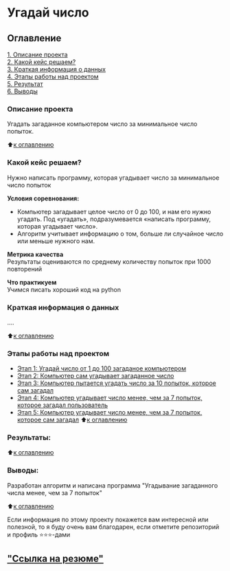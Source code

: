 # Угадай число

## Оглавление  
[1. Описание проекта](.README.md#Описание-проекта)  
[2. Какой кейс решаем?](.README.md#Какой-кейс-решаем)  
[3. Краткая информация о данных](.README.md#Краткая-информация-о-данных)  
[4. Этапы работы над проектом](.README.md#Этапы-работы-над-проектом)  
[5. Результат](.README.md#Результат)    
[6. Выводы](.README.md#Выводы) 

### Описание проекта    
Угадать загаданное компьютером число за минимальное число попыток.

:arrow_up:[к оглавлению](_)


### Какой кейс решаем?    
Нужно написать программу, которая угадывает число за минимальное число попыток

**Условия соревнования:**  
- Компьютер загадывает целое число от 0 до 100, и нам его нужно угадать. Под «угадать», подразумевается «написать программу, которая угадывает число».
- Алгоритм учитывает информацию о том, больше ли случайное число или меньше нужного нам.

**Метрика качества**     
Результаты оцениваются по среднему количеству попыток при 1000 повторений

**Что практикуем**     
Учимся писать хороший код на python


### Краткая информация о данных
....
  
:arrow_up:[к оглавлению](.README.md#Оглавление)


### Этапы работы над проектом  
* [Этап 1: Угадай число от 1 до 100 загаданое компьютером](https://github.com/Punich-Pavel/SF_DSPR_BG/blob/main/Projects/Project_0/game_v1.0.py)
* [Этап 2: Компьютер сам угадывает загаданное число](https://github.com/Punich-Pavel/SF_DSPR_BG/blob/main/Projects/Project_0/game_v2.0.py)
* [Этап 3: Компьютер пытается угадать число за 10 попыток, которое сам загадал](https://github.com/Punich-Pavel/SF_DSPR_BG/blob/main/Projects/Project_0/game_v3.0.py)
* [Этап 4: Компьютер угадывает число менее, чем за 7 попыток, которое загадал пользователь](https://github.com/Punich-Pavel/SF_DSPR_BG/blob/main/Projects/Project_0/game_v4.0.py)
* [Этап 5: Компьютер угадывает число менее, чем за 7 попыток, которое сам загадал](https://github.com/Punich-Pavel/SF_DSPR_BG/blob/main/Projects/Project_0/game_v5.0.py)
:arrow_up:[к оглавлению](.README.md#Оглавление)


### Результаты:  


:arrow_up:[к оглавлению](.README.md#Оглавление)


### Выводы:

Разработан алгоритм и написана программа "Угадывание загаданного числа менее, чем за 7 попыток"

:arrow_up:[к оглавлению](.README.md#Оглавление)


Если информация по этому проекту покажется вам интересной или полезной, то я буду очень вам благодарен, если отметите репозиторий и профиль ⭐️⭐️⭐️-дами


## ["Ссылка на резюме"](https://kansk.hh.ru/resume/f3540f86ff097e4b7c0039ed1f315969523431)
